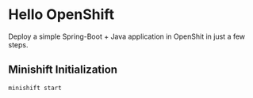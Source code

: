 # Hello OpenShift

Deploy a simple Spring-Boot + Java application in OpenShit in just a few steps.

## Minishift Initialization

`minishift start`